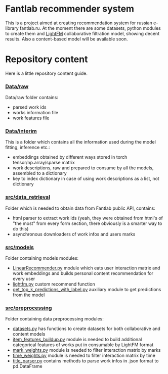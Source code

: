 # Fantlab recommender system
This is a project aimed at creating recommendation system for russian e-library fantlab.ru. At the moment there are some datasets, python modules to create them and [LightFM](making.lyst.com/lightfm/docs/home.html) collaborative filtration model, showing decent results. Also a content-based model will be available soon.

# Repository content

Here is a little repository content guide.

### [Data/raw](github.com/yupopov/fantlab-recommender-system/tree/main/data/raw)

Data/raw folder contains: 
- parsed work ids
- works information file
- work features file

### [Data/interim](github.com/yupopov/fantlab-recommender-system/tree/main/data/interim )

This is a folder which contains all the information used during the model fitting, inference etc.:
- embeddings obtained by different ways stored in torch tensor/np.array/sparse matrix
- work descriptions, raw and prepared to consume by all the models, assembled to a dictionary
- key to index dictionary in case of using work descriptions as a list, not dictionary

### [src/data_retrieval](github.com/yupopov/fantlab-recommender-system/tree/main/src/data_retrieval)

Folder which is needed to obtain data from Fantlab public API, contains:
- html parser to extract work ids (yeah, they were obtained from html's of "the most" from every form section, there obviously is a smarter way to do this)
- asynchronous downloaders of work infos and users marks

### [src/models](github.com/yupopov/fantlab-recommender-system/tree/main/src/models)

Folder containing models modules:
- [LinearRecommender.py](github.com/yupopov/fantlab-recommender-system/blob/main/src/models/LinearRecommender.py) module which eats user interaction matrix and work embeddings and builds personal content recommendation for every user 
- [lightfm.py](github.com/yupopov/fantlab-recommender-system/blob/main/src/models/lightfm.py) custom recommend function 
- [get_top_k_predictions_with_label.py](github.com/yupopov/fantlab-recommender-system/blob/main/src/models/get_top_k_predictions_with_label.py) auxiliary module to get predictions from the model 
### [src/preprocessing](github.com/yupopov/fantlab-recommender-system/tree/main/src/preprocessing)

Folder containing data preprocessing modules:
- [datasets.py](github.com/yupopov/fantlab-recommender-system/blob/main/src/preprocessing/datasets.py) has functions to create datasets for both collaborative and content models
- [item_features_buildup.py](github.com/yupopov/fantlab-recommender-system/blob/main/src/preprocessing/item_features_buildup.py) module is needed to build additional categorical features of works put in consumable by LightFM format
- [mark_weights.py](github.com/yupopov/fantlab-recommender-system/blob/main/src/preprocessing/mark_weights.py) module is needed to filter interaction matrix by marks
- [time_weights.py](github.com/yupopov/fantlab-recommender-system/blob/main/src/preprocessing/time_weights.py) module is needed to filter interaction matrix by time
- [title_parser.py](github.com/yupopov/fantlab-recommender-system/blob/main/src/preprocessing/title_parser.py) contains methods to parse work infos in .json format to pd.DataFrame